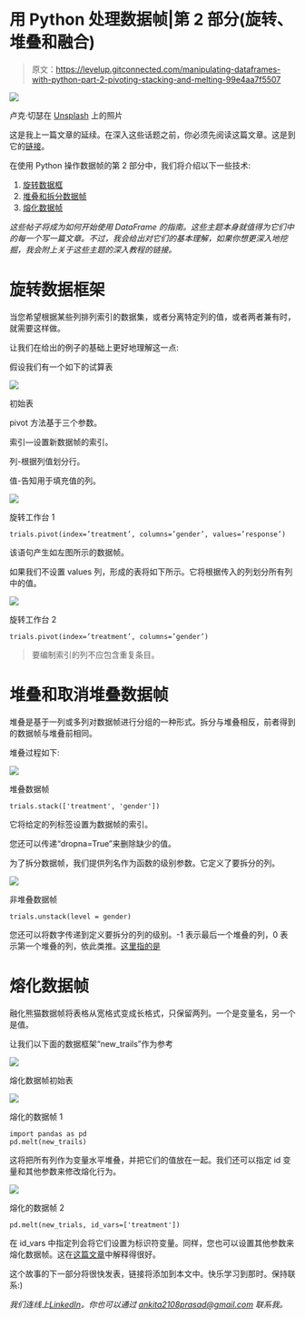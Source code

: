 # 用 Python 处理数据帧|第 2 部分(旋转、堆叠和融合)

> 原文：<https://levelup.gitconnected.com/manipulating-dataframes-with-python-part-2-pivoting-stacking-and-melting-99e4aa7f5507>

![](img/2595b26c602e891d66da434db8d64c38.png)

卢克·切瑟在 [Unsplash](https://unsplash.com?utm_source=medium&utm_medium=referral) 上的照片

这是我上一篇文章的延续。在深入这些话题之前，你必须先阅读这篇文章。这是到它的[链接](/manipulating-dataframes-with-python-part-1-slicing-filtering-and-indexing-486c6411ba8)。

在使用 Python 操作数据帧的第 2 部分中，我们将介绍以下一些技术:

1.  [旋转数据框](#82f1)
2.  [堆叠和拆分数据帧](#b7d8)
3.  [熔化数据帧](#2d08)

*这些帖子将成为如何开始使用 DataFrame 的指南。这些主题本身就值得为它们中的每一个写一篇文章。不过，我会给出对它们的基本理解，如果你想更深入地挖掘，我会附上关于这些主题的深入教程的链接。*

# 旋转数据框架

当您希望根据某些列排列索引的数据集，或者分离特定列的值，或者两者兼有时，就需要这样做。

让我们在给出的例子的基础上更好地理解这一点:

假设我们有一个如下的试算表

![](img/ef07f12e2f7b67b02c229e838ca7dd68.png)

初始表

pivot 方法基于三个参数。

索引—设置新数据帧的索引。

列-根据列值划分行。

值-告知用于填充值的列。

![](img/762c3405f676588531859f6a571dde37.png)

旋转工作台 1

```
trials.pivot(index=’treatment’, columns=’gender’, values=’response’)
```

该语句产生如左图所示的数据帧。

如果我们不设置 values 列，形成的表将如下所示。它将根据传入的列划分所有列中的值。

![](img/e3accba14786f2f022cdb049d59a12dd.png)

旋转工作台 2

```
trials.pivot(index=’treatment’, columns=’gender’)
```

> 要编制索引的列不应包含重复条目。

# 堆叠和取消堆叠数据帧

堆叠是基于一列或多列对数据帧进行分组的一种形式。拆分与堆叠相反，前者得到的数据帧与堆叠前相同。

堆叠过程如下:

![](img/9d8a7eb491b3a92dcedd1ca366c675c4.png)

堆叠数据帧

```
trials.stack(['treatment', 'gender'])
```

它将给定的列标签设置为数据帧的索引。

您还可以传递“dropna=True”来删除缺少的值。

为了拆分数据帧，我们提供列名作为函数的级别参数。它定义了要拆分的列。

![](img/842971115ed8e97402cd4bdd2bf6a626.png)

非堆叠数据帧

```
trials.unstack(level = gender)
```

您还可以将数字传递到定义要拆分的列的级别。-1 表示最后一个堆叠的列，0 表示第一个堆叠的列，依此类推。[这里指的是](https://pandas.pydata.org/pandas-docs/stable/reference/api/pandas.DataFrame.unstack.html#pandas.DataFrame.unstack)

# 熔化数据帧

融化熊猫数据帧将表格从宽格式变成长格式，只保留两列。一个是变量名，另一个是值。

让我们以下面的数据框架“new_trails”作为参考

![](img/581f55b2f51c7be785c90ff7aca4df07.png)

熔化数据帧初始表

![](img/31fc9d1f8044045b715cfa1cbee11304.png)

熔化的数据帧 1

```
import pandas as pd
pd.melt(new_trails)
```

这将把所有列作为变量水平堆叠，并把它们的值放在一起。我们还可以指定 id 变量和其他参数来修改熔化行为。

![](img/1c6a8529715c3a118dd72d9d976fe395.png)

熔化的数据帧 2

```
pd.melt(new_trials, id_vars=['treatment'])
```

在 id_vars 中指定列会将它们设置为标识符变量。同样，您也可以设置其他参数来熔化数据帧。这在[这篇文章](https://www.geeksforgeeks.org/python-pandas-melt/#:~:text=melt()%20function%20is%20useful,identifier%20columns%2C%20variable%20and%20value.)中解释得很好。

这个故事的下一部分将很快发表，链接将添加到本文中。快乐学习到那时。保持联系:)

*我们连线上*[*LinkedIn*](https://www.linkedin.com/in/ankita-prasad-5a0156137/)*。你也可以通过 ankita2108prasad@gmail.com 联系我。*